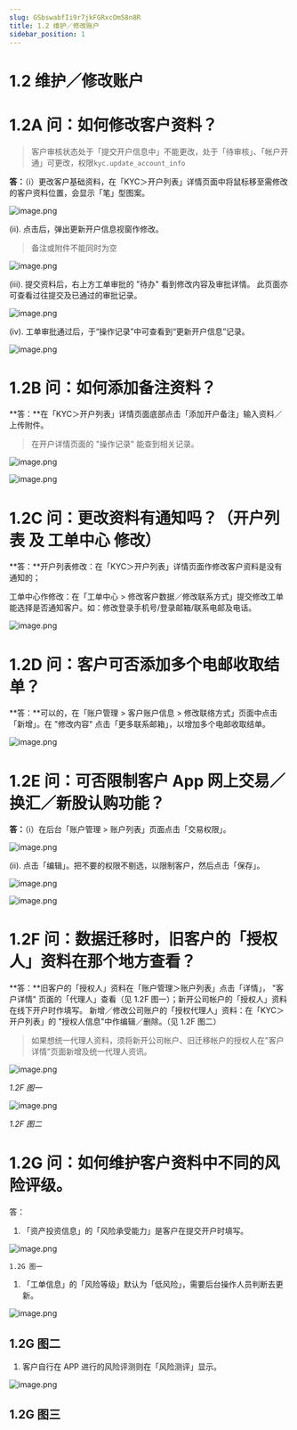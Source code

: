 ```yaml
---
slug: GSbswabfIi9r7jkFGRxcOm58n8R
title: 1.2 维护／修改账户
sidebar_position: 1
---
```



# 1.2 维护／修改账户


# 1.2A 问：如何修改客户资料？

> 客户审核状态处于「提交开户信息中」不能更改，处于「待审核」、「帐户开通」可更改，权限`kyc.update_account_info`

**答：**（i）更改客户基础资料，在「KYC＞开户列表」详情页面中将鼠标移至需修改的客户资料位置，会显示「笔」型图案。


![image.png](/assets/12805ba3e20107809a5e439a8a93b355.png)


(ii). 点击后，弹出更新开户信息视窗作修改。

> 备注或附件不能同时为空

![image.png](/assets/006f845f789d9840ae5789350a9d6128.png)


(iii). 提交资料后，右上方工单审批的 "待办" 看到修改内容及审批详情。
此页面亦可查看过往提交及已通过的审批记录。


![image.png](/assets/9852340dd50d43ae321c212e9a1d6aa8.png)


(iv). 工单审批通过后，于“操作记录”中可查看到“更新开户信息”记录。


![image.png](/assets/3957ac7ba555418db8ced3f20d248595.png)


# 1.2B 问：如何添加备注资料？


**答：**在「KYC＞开户列表」详情页面底部点击「添加开户备注」输入资料／上传附件。

> 在开户详情页面的 "操作记录" 能查到相关记录。

![image.png](/assets/497f328eff5b343a81d2605d841ba7b2.png)


![image.png](/assets/0218acbbab17dc8cbf467e6e932a8a82.png)


# 1.2C 问：更改资料有通知吗？（开户列表 及 工单中心 修改） 


**答：**开户列表修改：在「KYC＞开户列表」详情页面作修改客户资料是没有通知的；


工单中心作修改：在「工单中心 > 修改客户数据／修改联系方式」提交修改工单能选择是否通知客户。如：修改登录手机号/登录邮箱/联系电邮及电话。


![image.png](/assets/c13548d9e2037e87a4d87a09214a9692.png)


# 1.2D 问：客户可否添加多个电邮收取结单？


**答：**可以的，在「账户管理 > 客户账户信息 > 修改联络方式」页面中点击「新增」。在 "修改内容" 点击「更多联系邮箱」，以增加多个电邮收取结单。


![image.png](/assets/4bc71da2613f8b7bb4e69bf0b194c8dd.png)


# 1.2E 问：可否限制客户 App 网上交易／换汇／新股认购功能？


**答：**（i）在后台「账户管理 > 账户列表」页面点击「交易权限」。


![image.png](/assets/ddc279feab6c59642a78d75e0d37d68a.png)


(ii). 点击「编辑」。把不要的权限不剔选，以限制客户，然后点击「保存」。


![image.png](/assets/e3f585ccaa9d8fc703dcf166e324da61.png)


![image.png](/assets/fdc64abf980835f3cbe1e934ac0bf583.png)


# 1.2F 问：数据迁移时，旧客户的「授权人」资料在那个地方查看？


**答：**旧客户的「授权人」资料在「账户管理＞账户列表」点击「详情」， "客户详情" 页面的「代理人」查看（见 1.2F 图一）；新开公司帐户的「授权人」资料在线下开户时作填写。
新增／修改公司账户的「授权代理人」资料：在「KYC＞开户列表」的 "授权人信息"中作编辑／删除。（见 1.2F 图二）

> 如果想统一代理人资料，须将新开公司帐户、旧迁移帐户的授权人在"客户详情”页面新增及统一代理人资讯。

![image.png](/assets/5fbe2cf67d224a2b03d3430b42d32ca3.png)


_1.2F 图一_


![image.png](/assets/743cd2d7166da515a3b1c6905f5065c7.png)


_1.2F 图二_


# 1.2G 问：如何维护客户资料中不同的风险评级。


答：

1. 「资产投资信息」的「风险承受能力」是客户在提交开户时填写。

![image.png](/assets/593a9880838bdcd7cac3a50e4ae1fde0.png)


    1.2G 图一

1. 「工单信息」的「风险等级」默认为「低风险」，需要后台操作人员判断去更新。

![image.png](/assets/b4911cd4a387d73211482c91d726dd4f.png)


## 1.2G 图二

1. 客户自行在 APP 进行的风险评测则在「风险测评」显示。

![image.png](/assets/05cd58325a44d8680040f0e6eac2c550.png)


## 1.2G 图三

